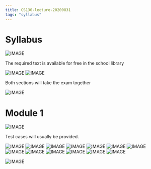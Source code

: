 ```yaml
---
title: CS130-lecture-20200831
tags: "syllabus"
---
```


# Syllabus

![IMAGE](/notes/BC1F3EB6441A9E1D7BE730B9AE63C98B.jpg)

The required text is available for free in the school library

![IMAGE](/notes/EAD7E3894164A2B18D85649A391F7BDA.jpg)
![IMAGE](/notes/CF551E273BB4F28968FAA91761253077.jpg)

Both sections will take the exam together

![IMAGE](/notes/7819ADED373D759817920CDE68C05E29.jpg)

# Module 1

![IMAGE](/notes/40B3DFF0CBB3441E7EE5130617A123B4.jpg)

Test cases will usually be provided.

![IMAGE](/notes/D58D01FC300B49FBE24F88338F5BBE62.jpg)
![IMAGE](/notes/5BD67EDB2808C0F0025CDDA6F173E772.jpg)
![IMAGE](/notes/9CBBE2D8AA1E4ED937F54D37264A09D3.jpg)
![IMAGE](/notes/56D13736B3A00DBA88315C18867AB0AD.jpg)
![IMAGE](/notes/74B1610281BEE33CDDDD8D6C446AB768.jpg)
![IMAGE](/notes/0AB4F922C71F586EB8C149691BAF993A.jpg)
![IMAGE](/notes/E595C6C88B53C14B51726393401AA442.jpg)
![IMAGE](/notes/5BE24AC98BD59AB2E429E426469E98DD.jpg)
![IMAGE](/notes/6813D7E47C3C32AA0097C690E36275FF.jpg)
![IMAGE](/notes/90FD0595B48A1902DD8D581B8DC6BA43.jpg)
![IMAGE](/notes/B76166DF7B7C8C5D5256ED7DC7123953.jpg)
![IMAGE](/notes/C71113654A11BAD3ACD1EFB73E142407.jpg)
![IMAGE](/notes/55D8EC69434A2B15142DC07930AFF3D8.jpg)

![IMAGE](/notes/52E0F3265955DF37C7A43636C86A180F.jpg)
